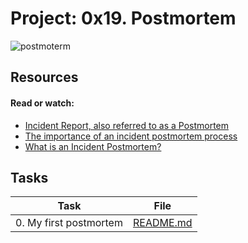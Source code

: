 # Project: 0x19. Postmortem

![postmoterm](https://github.com/pasej5/alx-system_engineering-devops/assets/125504697/16bd9b64-34df-4a64-af5c-dd43a84ded2f)


## Resources

#### Read or watch:

* [Incident Report, also referred to as a Postmortem](https://intranet.alxswe.com/rltoken/vkEjk-M6yBWW-wyB-7-I9Q)
* [The importance of an incident postmortem process](https://intranet.alxswe.com/rltoken/QwvgCYt2zjKRT7qMRe7I8A)
* [What is an Incident Postmortem?](https://intranet.alxswe.com/rltoken/kBjhT2PIr4X-U8FLI97--Q)
## Tasks

| Task | File |
| ---- | ---- |
| 0. My first postmortem | [README.md](./README.md) |
